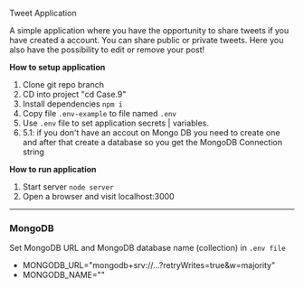 Tweet Application

A simple application where you have the opportunity to share tweets if you have created a account. You can share public or private tweets. Here you also have the possibility to edit or remove your post!

**How to setup application**

1. Clone git repo branch
2. CD into project "cd Case.9"
3. Install dependencies `npm i`
4. Copy file `.env-example` to file named `.env`
5. Use `.env` file to set application secrets | variables. 
6. 5.1: if you don't have an accout on Mongo DB you need   to  create one and after that create a database so you get the MongoDB Connection string
   
**How to run application**

1. Start server `node server` 
2. Open a browser and visit localhost:3000

___


### MongoDB

Set MongoDB URL and MongoDB database name (collection) in `.env file`
- MONGODB_URL="mongodb+srv://...?retryWrites=true&w=majority"
- MONGODB_NAME=""


